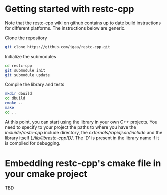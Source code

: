 # Getting started with restc-cpp

Note that the restc-cpp wiki on github contains up to date
build instructions for different platforms. The instructions
below are generic.

Clone the repository

```sh
git clone https://github.com/jgaa/restc-cpp.git
```

Initialize the submodules
```sh
cd restc-cpp
git submodule init
git submodule update
```

Compile the library and tests
```sh
mkdir dbuild
cd dbuild
cmake ..
make
cd ..
```

At this point, you can start using the library in your own C++ projects.
You need to specify to your project the paths to where you have the
<i>incluide/restc-cpp</i> include directory, the <i>externals/rapidjson/include</i>
and the library itself (<i>./lib/librestc-cpp[D]</i>. The 'D' is present in the
library name if it is compiled for debugging.

# Embedding restc-cpp's cmake file in your cmake project
TBD
